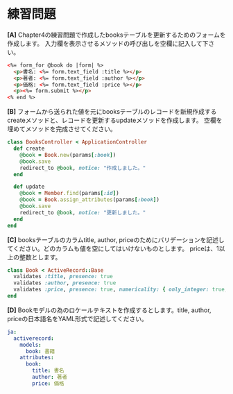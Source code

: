 # 練習問題

**[A]**
Chapter4の練習問題で作成したbooksテーブルを更新するためのフォームを作成します。
入力欄を表示させるメソッドの呼び出しを空欄に記入して下さい。

```html
<%= form_for @book do |form| %>
  <p>書名: <%= form.text_field :title %></p>
  <p>著者: <%= form.text_field :author %></p>
  <p>価格: <%= form.text_field :price %></p>
  <p><%= form.submit %></p>
<% end %>
```

**[B]**
フォームから送られた値を元にbooksテーブルのレコードを新規作成するcreateメソッドと、レコードを更新するupdateメソッドを作成します。
空欄を埋めてメソッドを完成させてください。

```ruby
class BooksController < ApplicationController
  def create
    @book = Book.new(params[:book])
    @book.save
    redirect_to @book, notice: "作成しました。"
  end

  def update
    @book = Member.find(params[:id])
    @book = Book.assign_attributes(params[:book])
    @book.save
    redirect_to @book, notice: "更新しました。"
  end
end
```

**[C]**
booksテーブルのカラムtitle, author, priceのためにバリデーションを記述してください。どのカラムも値を空にしてはいけないものとします。
priceは、1以上の整数とします。

```ruby
class Book < ActiveRecord::Base
  validates :title, presence: true
  validates :author, presence: true
  validates :price, presence: true, numericality: { only_integer: true, greater_than: 0 }
end
```

**[D]**
Bookモデルの為のロケールテキストを作成するとします。title, author, priceの日本語名をYAML形式で記述してください。

```yml
ja:
  activerecord:
    models:
      book: 書籍
    attributes:
      book:
        title: 書名
        author: 著者
        price: 価格
```
